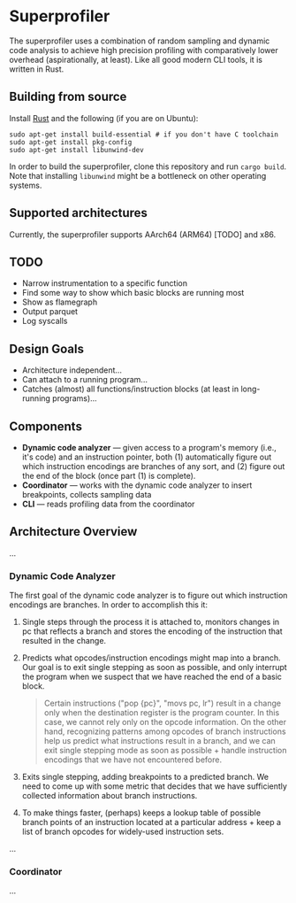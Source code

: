 # Superprofiler

The superprofiler uses a combination of random sampling and dynamic code analysis to achieve high precision profiling with comparatively lower overhead (aspirationally, at least). Like all good modern CLI tools, it is written in Rust.

## Building from source
Install [Rust](https://rustup.rs/) and the following (if you are on Ubuntu):
```
sudo apt-get install build-essential # if you don't have C toolchain
sudo apt-get install pkg-config
sudo apt-get install libunwind-dev
```
In order to build the superprofiler, clone this repository and run `cargo build`. Note that installing `libunwind` might be a bottleneck on other operating systems.

## Supported architectures
Currently, the superprofiler supports AArch64 (ARM64) [TODO] and x86.

## TODO

- Narrow instrumentation to a specific function
- Find some way to show which basic blocks are running most
- Show as flamegraph
- Output parquet
- Log syscalls

## Design Goals

- Architecture independent...
- Can attach to a running program...
- Catches (almost) all functions/instruction blocks (at least in long-running programs)...

## Components

- **Dynamic code analyzer** — given access to a program's memory (i.e., it's code) and an instruction pointer, both (1) automatically figure out which instruction encodings are branches of any sort, and (2) figure out the end of the block (once part (1) is complete).
- **Coordinator** — works with the dynamic code analyzer to insert breakpoints, collects sampling data
- **CLI** — reads profiling data from the coordinator

## Architecture Overview

...

### Dynamic Code Analyzer

The first goal of the dynamic code analyzer is to figure out which instruction encodings are branches. In order to accomplish this it:

1. Single steps through the process it is attached to, monitors changes in pc that reflects a branch and stores the encoding of the instruction that resulted in the change.
2. Predicts what opcodes/instruction encodings might map into a branch. Our goal is to exit single stepping as soon as possible, and only interrupt the program when we suspect that we have reached the end of a basic block.

    > Certain instructions ("pop {pc}", "movs pc, lr") result in a change only when the destination register is the program counter. In this case, we cannot rely only on the opcode information. On the other hand, recognizing patterns among opcodes of branch instructions help us predict what instructions result in a branch, and we can exit single stepping mode as soon as possible + handle instruction encodings that we have not encountered before.

3. Exits single stepping, adding breakpoints to a predicted branch. We need to come up with some metric that decides that we have sufficiently collected information about branch instructions.
4. To make things faster, (perhaps) keeps a lookup table of possible branch points of an instruction located at a particular address + keep a list of branch opcodes for widely-used instruction sets. 



...

### Coordinator 

...


